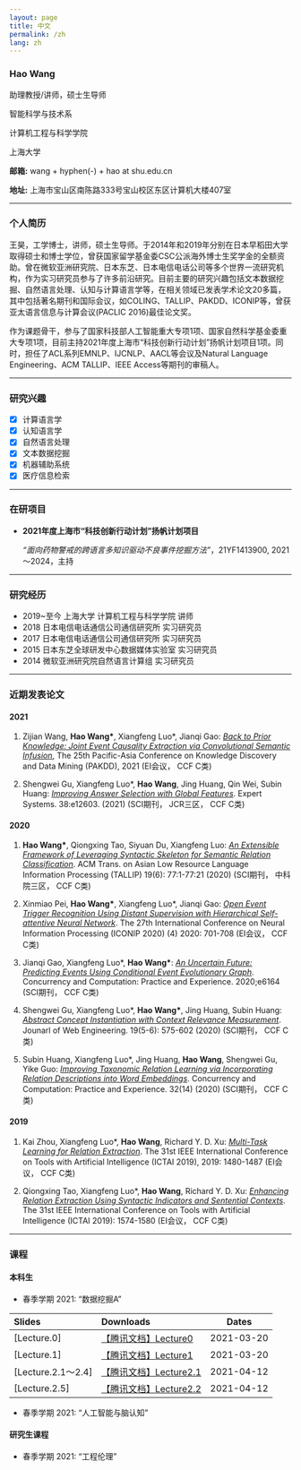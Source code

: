 ```yaml
---
layout: page
title: 中文
permalink: /zh
lang: zh
---
```


### Hao Wang

助理教授/讲师，硕士生导师

智能科学与技术系

计算机工程与科学学院

上海大学

**邮箱:** wang + hyphen(-) + hao at shu.edu.cn

**地址:** 上海市宝山区南陈路333号宝山校区东区计算机大楼407室

---

### 个人简历

王昊，工学博士，讲师，硕士生导师。于2014年和2019年分别在日本早稻田大学取得硕士和博士学位，曾获国家留学基金委CSC公派海外博士生奖学金的全额资助。曾在微软亚洲研究院、日本东芝、日本电信电话公司等多个世界一流研究机构，作为实习研究员参与了许多前沿研究。目前主要的研究兴趣包括文本数据挖掘、自然语言处理、认知与计算语言学等，在相关领域已发表学术论文20多篇，其中包括著名期刊和国际会议，如COLING、TALLIP、PAKDD、ICONIP等，曾获亚太语言信息与计算会议(PACLIC 2016)最佳论文奖。

作为课题骨干，参与了国家科技部人工智能重大专项1项、国家自然科学基金委重大专项1项，目前主持2021年度上海市“科技创新行动计划”扬帆计划项目1项。同时，担任了ACL系列EMNLP、IJCNLP、AACL等会议及Natural Language Engineering、ACM TALLIP、IEEE Access等期刊的审稿人。

---

### 研究兴趣
- [x] 计算语言学
- [x] 认知语言学
- [x] 自然语言处理
- [x] 文本数据挖掘
- [x] 机器辅助系统
- [x] 医疗信息检索

---


### 在研项目
- **2021年度上海市“科技创新行动计划”扬帆计划项目** 
  
    *“面向药物警戒的跨语言多知识驱动不良事件挖掘方法”*，21YF1413900, 2021～2024，主持

---


### 研究经历
  -  2019~至今 上海大学 计算机工程与科学学院  讲师 
  -  2018     日本电信电话通信公司通信研究所 实习研究员 
  -  2017     日本电信电话通信公司通信研究所 实习研究员 
  -  2015     日本东芝全球研发中心数据媒体实验室 实习研究员 
  -  2014     微软亚洲研究院自然语言计算组 实习研究员 

---

### 近期发表论文
#### 2021

1. Zijian Wang, **Hao Wang\***, Xiangfeng Luo\*, Jianqi Gao: *[Back to Prior Knowledge: Joint Event Causality Extraction via Convolutional Semantic Infusion](https://arxiv.org/abs/2102.09923)*, The 25th Pacific-Asia Conference on Knowledge Discovery and Data Mining (PAKDD), 2021 (EI会议， CCF C类) 

2. Shengwei Gu, Xiangfeng Luo\*, **Hao Wang**, Jing Huang, Qin Wei, Subin Huang:  *[Improving Answer Selection with Global Features](https://onlinelibrary.wiley.com/doi/epdf/10.1111/exsy.12603)*. Expert Systems. 38:e12603. (2021) (SCI期刊， JCR三区， CCF C类) 


#### 2020

1. **Hao Wang\***, Qiongxing Tao, Siyuan Du, Xiangfeng Luo: *[An Extensible Framework of Leveraging Syntactic Skeleton for Semantic Relation Classification](https://dl.acm.org/doi/10.1145/3402885)*. ACM Trans. on Asian Low Resource Language Information Processing (TALLIP) 19(6): 77:1-77:21 (2020) (SCI期刊， 中科院三区， CCF C类)

2. Xinmiao Pei, **Hao Wang\***, Xiangfeng Luo\*, Jianqi Gao: *[Open Event Trigger Recognition Using Distant Supervision with Hierarchical Self-attentive Neural Network](https://link.springer.com/book/10.1007/978-3-030-63820-7)*. The 27th International Conference on Neural Information Processing (ICONIP 2020) (4) 2020: 701-708 (EI会议， CCF C类)

3. Jianqi Gao, Xiangfeng Luo\*, **Hao Wang\***: *[An Uncertain Future: Predicting Events Using Conditional Event Evolutionary Graph](https://onlinelibrary.wiley.com/doi/epdf/10.1002/cpe.6104)*. Concurrency and Computation: Practice and Experience. 2020;e6164 (SCI期刊， CCF C类)

4. Shengwei Gu, Xiangfeng Luo\*, **Hao Wang\***, Jing Huang, Subin Huang: *[Abstract Concept Instantiation with Context Relevance Measurement](https://journals.riverpublishers.com/index.php/JWE/article/view/768)*. Jounarl of Web Engineering. 19(5-6): 575-602 (2020) (SCI期刊， CCF C类)

5. Subin Huang, Xiangfeng Luo\*, Jing Huang, **Hao Wang**, Shengwei Gu, Yike Guo: *[Improving Taxonomic Relation Learning via Incorporating Relation Descriptions into Word Embeddings](https://onlinelibrary.wiley.com/doi/abs/10.1002/cpe.5696)*. Concurrency and Computation: Practice and Experience. 32(14) (2020) (SCI期刊， CCF C类)

#### 2019 

1. Kai Zhou, Xiangfeng Luo\*, **Hao Wang**, Richard Y. D. Xu: *[Multi-Task Learning for Relation Extraction](http://ieeexplore.ieee.org/xpls/abs_all.jsp?arnumber=8995371)*. The 31st IEEE International Conference on Tools with Artificial Intelligence (ICTAI 2019), 2019: 1480-1487  (EI会议， CCF C类)

2. Qiongxing Tao, Xiangfeng Luo\*, **Hao Wang**, Richard Y. D. Xu: *[Enhancing Relation Extraction Using Syntactic Indicators and Sentential Contexts](https://arxiv.org/pdf/1912.01858)*. The 31st IEEE International Conference on Tools with Artificial Intelligence (ICTAI 2019): 1574-1580 (EI会议， CCF C类)


---
### 课程
#### 本科生

- 春季学期 2021: “数据挖掘A” 
  
| Slides        | Downloads   |  Dates  |
| :--------  | :-----  | :----:  |
| [Lecture.0] | [【腾讯文档】Lecture0]  |2021-03-20|
| [Lecture.1] | [【腾讯文档】Lecture1]    |2021-03-20|
| [Lecture.2.1～2.4] | [【腾讯文档】Lecture2.1]    |2021-04-12|
| [Lecture.2.5] | [【腾讯文档】Lecture2.2]  |2021-04-12|

- 春季学期 2021: “人工智能与脑认知” 

#### 研究生课程

- 春季学期 2021: “工程伦理”



[【腾讯文档】Lecture0]: https://docs.qq.com/pdf/DY29iWkF1TlJyUmdJ
[【腾讯文档】Lecture1]: https://docs.qq.com/pdf/DY3NGYWVJeVFQSmd2
[【腾讯文档】Lecture2.1]: https://docs.qq.com/pdf/DY3pKZ3hjZ1hqR2Jp
[【腾讯文档】Lecture2.2]: https://docs.qq.com/pdf/DY3dKcUVxd0FnRHVJ



 
